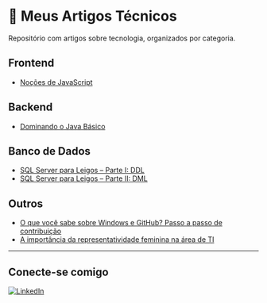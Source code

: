 # 📝 Meus Artigos Técnicos

Repositório com artigos sobre tecnologia, organizados por categoria.

## Frontend
- [Noções de JavaScript](./frontend/nocoes-de-javascript.md)

## Backend
- [Dominando o Java Básico](./backend/dominando-o-java-basico.md)

## Banco de Dados
- [SQL Server para Leigos – Parte I: DDL](./banco-de-dados/sql-server-para-leigos-parte-1-ddl.md)
- [SQL Server para Leigos – Parte II: DML](./banco-de-dados/sql-server-para-leigos-parte-2-dml.md)

## Outros
- [O que você sabe sobre Windows e GitHub? Passo a passo de contribuição](./outros/windows-github-contribuicao.md)
- [A importância da representatividade feminina na área de TI](./outros/representatividade-feminina-ti.md)

---

## Conecte-se comigo
[![LinkedIn](https://img.shields.io/badge/LinkedIn-Jullia%20Layne-blue?style=for-the-badge&logo=linkedin)](https://www.linkedin.com/in/jullialayne/)
